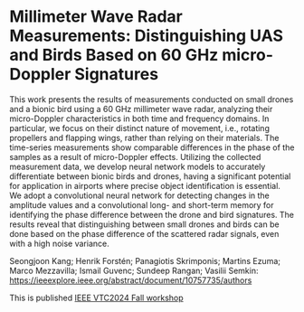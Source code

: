 # Millimeter Wave Radar Measurements: Distinguishing UAS and Birds Based on 60 GHz micro-Doppler Signatures

This work presents the results of measurements conducted on small drones and a bionic bird using a 60 GHz millimeter wave radar, analyzing their micro-Doppler characteristics in both time and frequency domains. In particular, we focus on their distinct nature of movement, i.e., rotating propellers and flapping wings, rather than relying on their materials. The time-series measurements show comparable differences in the phase of the samples as a result of micro-Doppler effects. Utilizing the collected measurement data, we develop neural network models to accurately differentiate between bionic birds and drones, having a significant potential for application in airports where precise object identification is essential. We adopt a convolutional neural network for detecting changes in the amplitude values and a convolutional long- and short-term memory for identifying the phase difference between the drone and bird signatures. The results reveal that distinguishing between small drones and birds can be done based on the phase difference of the scattered radar signals, even with a high noise variance.

Seongjoon Kang; Henrik Forstén; Panagiotis Skrimponis; Martins Ezuma; Marco Mezzavilla; Ismail Guvenc; Sundeep Rangan; Vasilii Semkin: https://ieeexplore.ieee.org/abstract/document/10757735/authors

This is published [IEEE VTC2024 Fall workshop](https://events.vtsociety.org/vtc2024-fall/) 
